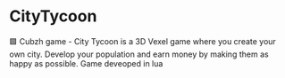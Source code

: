 # CityTycoon
🟪 Cubzh game - City Tycoon is a 3D Vexel game where you create your own city. Develop your population and earn money by making them as happy as possible. Game deveoped in lua
